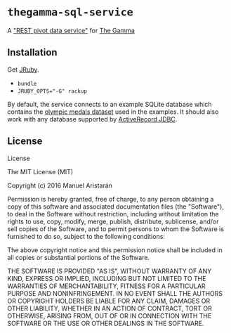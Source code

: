 # `thegamma-sql-service`

A ["REST pivot data service"](http://thegamma.net/publishing/) for [The Gamma](http://thegamma.net)

## Installation

Get [JRuby](http://jruby.org).

- `bundle`
- `JRUBY_OPTS="-G" rackup`

By default, the service connects to an example SQLite database which contains the [olympic medals dataset](https://github.com/the-gamma/thegamma-services/blob/master/data/medals-expanded.csv) used in the examples. It should also work with any database supported by [ActiveRecord JDBC](https://github.com/jruby/activerecord-jdbc-adapter).

## License

License

The MIT License (MIT)

Copyright (c) 2016 Manuel Aristarán

Permission is hereby granted, free of charge, to any person obtaining a copy of this software and associated documentation files (the "Software"), to deal in the Software without restriction, including without limitation the rights to use, copy, modify, merge, publish, distribute, sublicense, and/or sell copies of the Software, and to permit persons to whom the Software is furnished to do so, subject to the following conditions:

The above copyright notice and this permission notice shall be included in all copies or substantial portions of the Software.

THE SOFTWARE IS PROVIDED "AS IS", WITHOUT WARRANTY OF ANY KIND, EXPRESS OR IMPLIED, INCLUDING BUT NOT LIMITED TO THE WARRANTIES OF MERCHANTABILITY, FITNESS FOR A PARTICULAR PURPOSE AND NONINFRINGEMENT. IN NO EVENT SHALL THE AUTHORS OR COPYRIGHT HOLDERS BE LIABLE FOR ANY CLAIM, DAMAGES OR OTHER LIABILITY, WHETHER IN AN ACTION OF CONTRACT, TORT OR OTHERWISE, ARISING FROM, OUT OF OR IN CONNECTION WITH THE SOFTWARE OR THE USE OR OTHER DEALINGS IN THE SOFTWARE.
